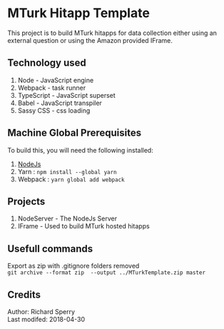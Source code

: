 # MTurk Hitapp Template #
This project is to build MTurk hitapps for data collection either using an external question or using the Amazon provided IFrame.

## Technology used 
1. Node - JavaScript engine 
2. Webpack - task runner 
2. TypeScript - JavaScript superset
4. Babel - JavaScript transpiler 
5. Sassy CSS - css loading

## Machine Global Prerequisites ##
To build this, you will need the following installed:
1. [NodeJs](https://nodejs.org/en/)
2. Yarn : `npm install --global yarn`
4. Webpack : `yarn global add webpack`

## Projects ##
1. NodeServer - The NodeJs Server
2. IFrame - Used to build MTurk hosted hitapps

## Usefull commands ##
Export as zip with .gitignore folders removed  
`git archive --format zip  --output ../MTurkTemplate.zip master`

## Credits
Author: Richard Sperry  
Last modifed: 2018-04-30
